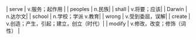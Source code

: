 | serve                         | v.服务；起作用        |
| peoples                       | n.民族|
| shall                         | v.将要；应该|
| Darwin                        | n.达尔文|
| school                        | n.学校；学派    v.教育|
| wrong                         | v.受到委屈，误解|
| create                        | v.创造；产生，引起；建立，创立（时代）|
| modify                        | v.修改，改变；修饰（词性）  |
